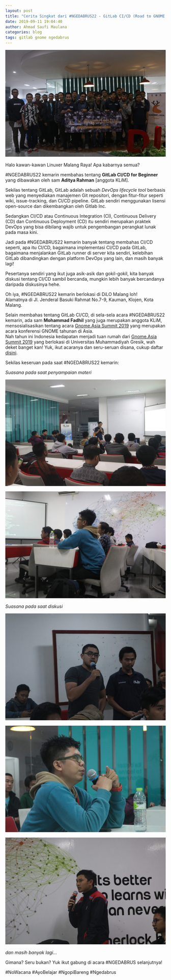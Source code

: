 ```yaml
---
layout: post
title: "Cerita Singkat dari #NGEDABRUS22 - GitLab CI/CD (Road to GNOME Asia Summit 2019)"
date: 2019-09-11 19:04:40
author: Ahmad Saufi Maulana
categories: blog
tags: gitlab gnome ngedabrus
---
```


![Foto bareng dengan peserta #NGEDABRUS22](/assets/images/cerita-singkat-ngedabrus22.JPG)

Halo kawan-kawan Linuxer Malang Raya! Apa kabarnya semua?

\#NGEDABRUS22 kemarin membahas tentang **GitLab CI/CD for Beginner** yang dibawakan oleh sam **Aditya Rahman** [anggota KLiM].

Sekilas tentang GitLab, GitLab adalah sebuah *DevOps lifecycle tool* berbasis web yang menyediakan manajemen Git repositori,
dengan fitur-fitur seperti wiki, issue-tracking, dan CI/CD pipeline. GitLab sendiri menggunakan lisensi open-source dan dikembangkan
oleh Gitlab Inc.

Sedangkan CI/CD atau Continuous Integration (CI), Continuous Delivery (CD) dan Continuous Deployment (CD) itu sendiri merupakan 
praktek DevOps yang bisa dibilang wajib untuk pengembangan perangkat lunak pada masa kini. 

Jadi pada #NGEDABRUS22 kemarin banyak tentang membahas CI/CD seperti, apa itu CI/CD, bagaimana implementasi CI/CD pada GitLab,
bagaimana menjalankan GitLab runner di server kita sendiri, kelebihan GitLab dibandingkan dengan platform DevOps yang lain, dan masih banyak lagi!

Pesertanya sendiri yang ikut juga asik-asik dan gokil-gokil, kita banyak diskusi tentang CI/CD sambil bercanda, mungkin lebih banyak 
bercandanya daripada diskusinya hehe.

Oh iya, #NGEDABRUS22 kemarin berlokasi di DiLO Malang loh!  
Alamatnya di Jl. Jenderal Basuki Rahmat No.7-9, Kauman, Klojen, Kota Malang.

Selain membahas tentang GitLab CI/CD, di sela-sela acara #NGEDABRUS22 kemarin, ada sam **Mohammad Fadhil** yang juga merupakan anggota KLiM,
mensosialisasikan tentang acara [Gnome.Asia Summit 2019](https://2019.gnome.asia/) yang merupakan acara konferensi GNOME tahunan di Asia.  
Nah tahun ini Indonesia kedapatan menjadi tuan rumah dari [Gnome.Asia Summit 2019](https://2019.gnome.asia/) yang berlokasi di 
Universitas Muhammadiyah Gresik, wah deket banget kan! Yuk, ikut acaranya dan seru-seruan disana, cukup daftar [disini](https://2019.gnome.asia/#/registration).

Sekilas keseruan pada saat #NGEDABRUS22 kemarin:

*Suasana pada saat penyampaian materi*

![Keseruan 1](/assets/images/cerita-singkat-ngedabrus22-keseruan1.JPG)

![Keseruan 2](/assets/images/cerita-singkat-ngedabrus22-keseruan2.JPG)

*Suasana pada saat diskusi*

![Keseruan 3](/assets/images/cerita-singkat-ngedabrus22-keseruan3.JPG)

![Keseruan 4](/assets/images/cerita-singkat-ngedabrus22-keseruan4.JPG)

![Keseruan 5](/assets/images/cerita-singkat-ngedabrus22-keseruan5.JPG)

*dan masih banyak lagi...*

Gimana? Seru bukan? Yuk ikut gabung di acara #NGEDABRUS selanjutnya!

\#NoWacana #AyoBelajar #NgopiBareng #Ngedabrus
